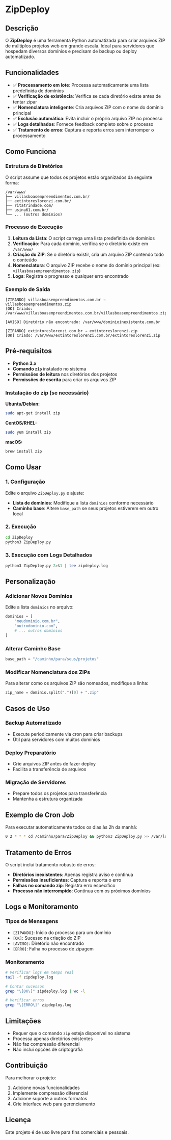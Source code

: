 # ZipDeploy

## Descrição

O **ZipDeploy** é uma ferramenta Python automatizada para criar arquivos ZIP de múltiplos projetos web em grande escala. Ideal para servidores que hospedam diversos domínios e precisam de backup ou deploy automatizado.

## Funcionalidades

- ✅ **Processamento em lote**: Processa automaticamente uma lista predefinida de domínios
- ✅ **Verificação de existência**: Verifica se cada diretório existe antes de tentar zipar
- ✅ **Nomenclatura inteligente**: Cria arquivos ZIP com o nome do domínio principal
- ✅ **Exclusão automática**: Evita incluir o próprio arquivo ZIP no processo
- ✅ **Logs detalhados**: Fornece feedback completo sobre o processo
- ✅ **Tratamento de erros**: Captura e reporta erros sem interromper o processamento

## Como Funciona

### Estrutura de Diretórios

O script assume que todos os projetos estão organizados da seguinte forma:

```
/var/www/
├── villasboasempreendimentos.com.br/
├── extintoreslorenzi.com.br/
├── ritatrindade.com/
├── usina61.com.br/
└── ... (outros domínios)
```

### Processo de Execução

1. **Leitura da Lista**: O script carrega uma lista predefinida de domínios
2. **Verificação**: Para cada domínio, verifica se o diretório existe em `/var/www/`
3. **Criação do ZIP**: Se o diretório existir, cria um arquivo ZIP contendo todo o conteúdo
4. **Nomenclatura**: O arquivo ZIP recebe o nome do domínio principal (ex: `villasboasempreendimentos.zip`)
5. **Logs**: Registra o progresso e qualquer erro encontrado

### Exemplo de Saída

```
[ZIPANDO] villasboasempreendimentos.com.br → villasboasempreendimentos.zip
[OK] Criado: /var/www/villasboasempreendimentos.com.br/villasboasempreendimentos.zip

[AVISO] Diretório não encontrado: /var/www/dominioinexistente.com.br

[ZIPANDO] extintoreslorenzi.com.br → extintoreslorenzi.zip
[OK] Criado: /var/www/extintoreslorenzi.com.br/extintoreslorenzi.zip
```

## Pré-requisitos

- **Python 3.x**
- **Comando `zip`** instalado no sistema
- **Permissões de leitura** nos diretórios dos projetos
- **Permissões de escrita** para criar os arquivos ZIP

### Instalação do zip (se necessário)

**Ubuntu/Debian:**
```bash
sudo apt-get install zip
```

**CentOS/RHEL:**
```bash
sudo yum install zip
```

**macOS:**
```bash
brew install zip
```

## Como Usar

### 1. Configuração

Edite o arquivo `ZipDeploy.py` e ajuste:

- **Lista de domínios**: Modifique a lista `dominios` conforme necessário
- **Caminho base**: Altere `base_path` se seus projetos estiverem em outro local

### 2. Execução

```bash
cd ZipDeploy
python3 ZipDeploy.py
```

### 3. Execução com Logs Detalhados

```bash
python3 ZipDeploy.py 2>&1 | tee zipdeploy.log
```

## Personalização

### Adicionar Novos Domínios

Edite a lista `dominios` no arquivo:

```python
dominios = [
    "meudominio.com.br",
    "outrodominio.com",
    # ... outros domínios
]
```

### Alterar Caminho Base

```python
base_path = "/caminho/para/seus/projetos"
```

### Modificar Nomenclatura dos ZIPs

Para alterar como os arquivos ZIP são nomeados, modifique a linha:

```python
zip_name = dominio.split(".")[0] + ".zip"
```

## Casos de Uso

### Backup Automatizado
- Execute periodicamente via cron para criar backups
- Útil para servidores com muitos domínios

### Deploy Preparatório
- Crie arquivos ZIP antes de fazer deploy
- Facilita a transferência de arquivos

### Migração de Servidores
- Prepare todos os projetos para transferência
- Mantenha a estrutura organizada

## Exemplo de Cron Job

Para executar automaticamente todos os dias às 2h da manhã:

```bash
0 2 * * * cd /caminho/para/ZipDeploy && python3 ZipDeploy.py >> /var/log/zipdeploy.log 2>&1
```

## Tratamento de Erros

O script inclui tratamento robusto de erros:

- **Diretórios inexistentes**: Apenas registra aviso e continua
- **Permissões insuficientes**: Captura e reporta o erro
- **Falhas no comando zip**: Registra erro específico
- **Processo não interrompido**: Continua com os próximos domínios

## Logs e Monitoramento

### Tipos de Mensagens

- `[ZIPANDO]`: Início do processo para um domínio
- `[OK]`: Sucesso na criação do ZIP
- `[AVISO]`: Diretório não encontrado
- `[ERRO]`: Falha no processo de zipagem

### Monitoramento

```bash
# Verificar logs em tempo real
tail -f zipdeploy.log

# Contar sucessos
grep "\[OK\]" zipdeploy.log | wc -l

# Verificar erros
grep "\[ERRO\]" zipdeploy.log
```

## Limitações

- Requer que o comando `zip` esteja disponível no sistema
- Processa apenas diretórios existentes
- Não faz compressão diferencial
- Não inclui opções de criptografia

## Contribuição

Para melhorar o projeto:

1. Adicione novas funcionalidades
2. Implemente compressão diferencial
3. Adicione suporte a outros formatos
4. Crie interface web para gerenciamento

## Licença

Este projeto é de uso livre para fins comerciais e pessoais. 